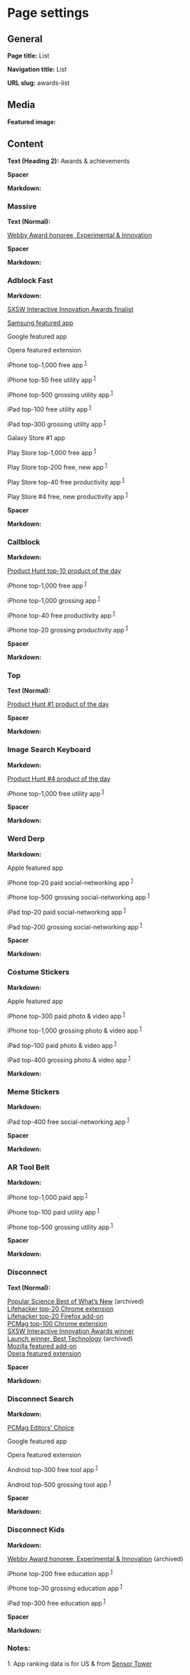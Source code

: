 # Page settings

## General

**Page title:** List

**Navigation title:** List

**URL slug:** awards-list

## Media

**Featured image:** ![Green](green.png)

## Content

**Text (Heading 2):** Awards & achievements

**Spacer**

**Markdown:**

<h3 id="massive">Massive</h3>

**Text (Normal):**

[Webby Award honoree, Experimental & Innovation](https://winners.webbyawards.com/2022/apps-and-software/mobile-ott-app-features/experimental-innovation/214630/massive)

**Spacer**

**Markdown:**

<h3 id="adblockfast">Adblock Fast</h3>

**Markdown:**

<p><a href="https://www.sxsw.com/wp-content/uploads/2016/05/sxsw_interactive_innovation_awards_finalists_final.pdf" target="_blank">SXSW Interactive Innovation Awards finalist</a></p><p><a href="https://twitter.com/GalaxyAppsStore/status/1056727439043387392" target="_blank">Samsung featured app</a></p><p>Google featured app</p><p>Opera featured extension</p><p class="overall-top-1000">iPhone top-1,000 free app<sup> <a href="#source">1</a></sup></p><p class="category-top-100">iPhone top-50 free utility app<sup> <a href="#source">1</a></sup></p><p class="category-top-1000">iPhone top-500 grossing utility app<sup> <a href="#source">1</a></sup></p><p class="category-top-100">iPad top-100 free utility app<sup> <a href="#source">1</a></sup></p><p class="category-top-1000">iPad top-300 grossing utility app<sup> <a href="#source">1</a></sup></p><p class="overall-top-1000">Galaxy Store #1 app</p><p class="overall-top-1000">Play Store top-1,000 free app<sup> <a href="#source">1</a></sup></p><p class="overall-top-1000">Play Store top-200 free, new app<sup> <a href="#source">1</a></sup></p><p class="category-top-100">Play Store top-40 free productivity app<sup> <a href="#source">1</a></sup></p><p class="category-top-100">Play Store #4 free, new productivity app<sup> <a href="#source">1</a></sup></p>

**Spacer**

**Markdown:**

<h3 id="callblock">Callblock</h3>

**Markdown:**

<p><a href="https://www.producthunt.com/products/callblock" target="_blank">Product Hunt top-10 product of the day</a></p><p class="overall-top-1000">iPhone top-1,000 free app<sup> <a href="#source">1</a></sup></p><p class="overall-top-1000">iPhone top-1,000 grossing app<sup> <a href="#source">1</a></sup></p><p class="category-top-100">iPhone top-40 free productivity app<sup> <a href="#source">1</a></sup></p><p class="category-top-100">iPhone top-20 grossing productivity app<sup> <a href="#source">1</a></sup></p>

**Spacer**

**Markdown:**

<h3 id="top">Top</h3>

**Text (Normal):**

[Product Hunt #1 product of the day](https://www.producthunt.com/products/top)

**Spacer**

**Markdown:**

<h3 id="imagekeyboard">Image Search Keyboard</h3>

**Markdown:**

<p><a href="https://www.producthunt.com/products/image-search-keyboard" target="_blank">Product Hunt #4 product of the day</a></p><p class="category-top-1000">iPhone top-1,000 free utility app<sup> <a href="#source">1</a></sup></p>

**Spacer**

**Markdown:**

<h3 id="werd-derp">Werd Derp</h3>

**Markdown:**

<p>Apple featured app</p><p class="category-top-100">iPhone top-20 paid social-networking app<sup> <a href="#source">1</a></sup></p><p class="category-top-1000">iPhone top-500 grossing social-networking app<sup> <a href="#source">1</a></sup></p><p class="category-top-100">iPad top-20 paid social-networking app<sup> <a href="#source">1</a></sup></p><p class="category-top-1000">iPad top-200 grossing social-networking app<sup> <a href="#source">1</a></sup></p>

**Spacer**

**Markdown:**

<h3 id="costume-stickers">Costume Stickers</h3>

**Markdown:**

<p>Apple featured app</p><p class="category-top-1000">iPhone top-300 paid photo &amp; video app<sup> <a href="#source">1</a></sup></p><p class="category-top-1000">iPhone top-1,000 grossing photo &amp; video app<sup> <a href="#source">1</a></sup></p><p class="category-top-100">iPad top-100 paid photo &amp; video app<sup> <a href="#source">1</a></sup></p><p class="category-top-1000">iPad top-400 grossing photo &amp; video app<sup> <a href="#source">1</a></sup></p>

**Markdown:**

<h3 class="category-top-1000" id="meme-stickers">Meme Stickers</h3>

**Markdown:**

<p class="category-top-1000">iPad top-400 free social-networking app<sup> <a href="#source">1</a></sup></p>

**Spacer**

**Markdown:**

<h3 id="artoolbelt">AR Tool Belt</h3>

**Markdown:**

<p class="overall-top-1000">iPhone top-1,000 paid app<sup> <a href="#source">1</a></sup></p><p class="category-top-100">iPhone top-100 paid utility app<sup> <a href="#source">1</a></sup></p><p class="category-top-1000">iPhone top-500 grossing utility app<sup> <a href="#source">1</a></sup></p>

**Spacer**

**Markdown:**

<h3 id="disconnect">Disconnect</h3>

**Text (Normal):**

[Popular Science Best of What’s New](https://web.archive.org/web/20140924121407/http://www.popsci.com/bown/2013/category/software)
(archived)  
[Lifehacker top-20 Chrome extension](https://lifehacker.com/lifehacker-pack-for-chrome-our-list-of-essential-chrom-880863393)  
[Lifehacker top-20 Firefox add-on](https://lifehacker.com/lifehacker-pack-for-firefox-our-list-of-the-essential-896766794)  
[PCMag top-100 Chrome extension](https://www.pcmag.com/news/the-100-best-free-google-chrome-extensions)  
[SXSW Interactive Innovation Awards winner](https://www.sxsw.com/wp-content/uploads/2016/06/2015-SXSW-Interactive-Innovation-Awards-Winners-Release_final3.pdf)  
[Launch winner, Best Technology](https://en.wikipedia.org/w/index.php?oldid=708343289&title=LAUNCH_Conference)
(archived)  
[Mozilla featured add-on](https://blog.mozilla.org/addons/2014/02/01/february-featured-add-ons/)  
[Opera featured extension](https://dev.opera.com/articles/extension-developer-interviews-disconnect/)

**Spacer**

**Markdown:**

<h3 id="disconnect-search">Disconnect Search</h3>

**Markdown:**

<p><a href="https://www.pcmag.com/reviews/disconnect-search" target="_blank">PCMag Editors’ Choice</a></p><p>Google featured app</p><p>Opera featured extension</p><p class="category-top-1000">Android top-300 free tool app<sup> <a href="#source">1</a></sup></p><p class="category-top-1000">Android top-500 grossing tool app<sup> <a href="#source">1</a></sup></p>

**Spacer**

**Markdown:**

<h3 id="disconnect-kids">Disconnect Kids</h3>

**Markdown:**

<p><a href="https://web.archive.org/web/20190410100830/https://www.webbyawards.com/winners/2014/mobile-apps/handheld-devices/experimental-innovation/" target="_blank">Webby Award honoree, Experimental &amp; Innovation</a> (archived)</p><p class="category-top-1000">iPhone top-200 free education app<sup> <a href="#source">1</a></sup></p><p class="category-top-100">iPhone top-30 grossing education app<sup> <a href="#source">1</a></sup></p><p class="category-top-1000">iPad top-300 free education app<sup> <a href="#source">1</a></sup></p>

**Spacer**

**Markdown:**

<h3 id="notes">Notes:</h3><p id="source">1. App ranking data is for US &amp; from <a href="https://sensortower.com/" target="_blank">Sensor Tower</a></p>
